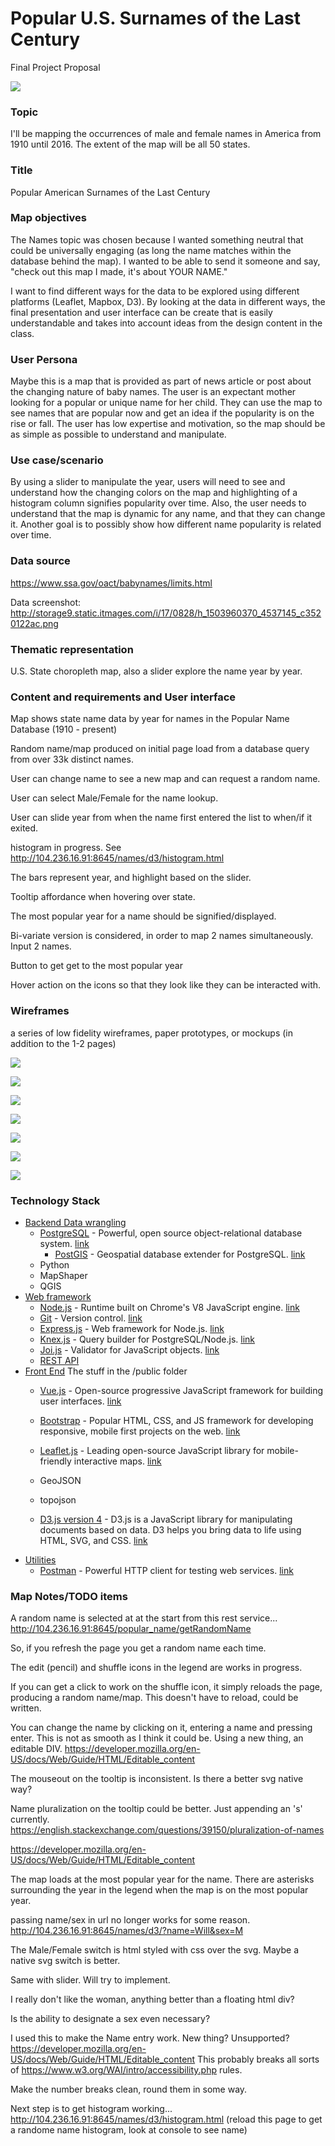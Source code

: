 # Popular U.S. Surnames of the Last Century

Final Project Proposal

![](http://storage2.static.itmages.com/i/17/0911/h_1505100561_8959476_b8f21c9727.png "")

### Topic

  I'll be mapping the occurrences of male and female names in America from 1910 until 2016. The extent of the map will be all 50 states.

### Title

  Popular American Surnames of the Last Century

### Map objectives

The Names topic was chosen because I wanted something neutral that could be universally engaging (as long the name matches within the database behind the map). I wanted to be able to send it someone and say, "check out this map I made, it's about YOUR NAME."

I want to find different ways for the data to be explored using different platforms (Leaflet, Mapbox, D3). By looking at the data in different ways, the final presentation and user interface can be create that is easily understandable and takes into account ideas from the design content in the class.

### User Persona

  Maybe this is a map that is provided as part of news article or post about the changing nature of baby names. The user is an expectant mother looking for a popular or unique name for her child. They can use the map to see names that are popular now and get an idea if the popularity is on the rise or fall. The user has low expertise and motivation, so the map should be as simple as possible to understand and manipulate.

### Use case/scenario

  By using a slider to manipulate the year, users will need to see and understand how the changing colors on the map and highlighting of a histogram column signifies popularity over time. Also, the user needs to understand that the map is dynamic for any name, and that they can change it. Another goal is to possibly show how different name popularity is related over time.

### Data source

https://www.ssa.gov/oact/babynames/limits.html

Data screenshot:
http://storage9.static.itmages.com/i/17/0828/h_1503960370_4537145_c3520122ac.png

### Thematic representation

  U.S. State choropleth map, also a slider explore the name year by year.

### Content and requirements and User interface

Map shows state name data by year for names in the Popular Name Database (1910 - present)

Random name/map produced on initial page load from a database query from over 33k distinct names.

User can change name to see a new map and can request a random name.

User can select Male/Female for the name lookup.

User can slide year from when the name first entered the list to when/if it exited.

histogram in progress. See http://104.236.16.91:8645/names/d3/histogram.html

The bars represent year, and highlight based on the slider.

Tooltip affordance when hovering over state.

The most popular year for a name should be signified/displayed.

Bi-variate version is considered, in order to map 2 names simultaneously. Input 2 names.

Button to get get to the most popular year

Hover action on the icons so that they look like they can be interacted with.

### Wireframes

a series of low fidelity wireframes, paper prototypes, or mockups (in addition to the 1-2 pages)


![](http://storage3.static.itmages.com/i/17/0911/h_1505097386_1540974_fef790703f.png "")

![](http://storage1.static.itmages.com/i/17/0911/h_1505096468_4092358_b48c0cd0bd.png "")

![](http://storage2.static.itmages.com/i/17/0911/h_1505096535_3247971_aa76d0e156.png "")

![](http://storage3.static.itmages.com/i/17/0911/h_1505096576_9497553_1b96437af9.png "")

![](http://storage1.static.itmages.com/i/17/0911/h_1505096986_5526102_dbae722e6d.png "")

![](http://storage3.static.itmages.com/i/17/0911/h_1505097046_2645969_c83f97308e.png "")

![](http://storage5.static.itmages.com/i/17/0911/h_1505097554_9759760_2522635eb1.png "")

###  Technology Stack

* [Backend Data wrangling](#backend)
  * [PostgreSQL](#install-postgresql) - Powerful, open source object-relational database system. [link](https://www.postgresql.org/)
    * [PostGIS](#install-postgis) - Geospatial database extender for PostgreSQL. [link](http://postgis.net/)
  * Python
  * MapShaper
  * QGIS
* [Web framework](#web-framework)
  * [Node.js](#install-node) - Runtime built on Chrome's V8 JavaScript engine. [link](https://nodejs.org/)
  * [Git](#git) - Version control. [link](https://git-scm.com/)
  * [Express.js](#express) - Web framework for Node.js. [link](https://expressjs.com/)
  * [Knex.js](#knex) - Query builder for PostgreSQL/Node.js. [link](http://knexjs.org/)
  * [Joi.js](#joi) - Validator for JavaScript objects. [link](http://mongoosejs.com/)
  * [REST API](#rest-api)
* [Front End](#front-end) The stuff in the /public folder
  * [Vue.js](#vue) - Open-source progressive JavaScript framework for building user interfaces. [link](https://vuejs.org/)
  * [Bootstrap](#bootstrap) - Popular HTML, CSS, and JS framework for developing responsive, mobile first projects on the web. [link](http://getbootstrap.com/)
  * [Leaflet.js](#leaflet) - Leading open-source JavaScript library for mobile-friendly interactive maps. [link](http://leafletjs.com/)
  * GeoJSON
  * topojson

  * [D3.js version 4](#d3js) - D3.js is a JavaScript library for manipulating documents based on data. D3 helps you bring data to life using HTML, SVG, and CSS. [link](https://d3js.org/)
* [Utilities](#utilities)
  * [Postman](#postman) - Powerful HTTP client for testing web services. [link](https://www.getpostman.com/)

### Map Notes/TODO items

A random name is selected at at the start from this rest service...
http://104.236.16.91:8645/popular_name/getRandomName

So, if you refresh the page you get a random name each time.

The edit (pencil) and shuffle icons in the legend are works in progress.

  If you can get a click to work on the shuffle icon, it simply reloads the page, producing a random name/map. This doesn't have to reload, could be written.

You can change the name by clicking on it, entering a name and pressing enter. This is not as smooth as I think it could be. Using a new thing, an editable DIV.
https://developer.mozilla.org/en-US/docs/Web/Guide/HTML/Editable_content

The mouseout on the tooltip is inconsistent. Is there a better svg native way?

Name pluralization on the tooltip could be better. Just appending an 's' currently.
https://english.stackexchange.com/questions/39150/pluralization-of-names

https://developer.mozilla.org/en-US/docs/Web/Guide/HTML/Editable_content

The map loads at the most popular year for the name. There are asterisks surrounding the year in the legend when the map is on the most popular year.

passing name/sex in url no longer works for some reason.
http://104.236.16.91:8645/names/d3/?name=Will&sex=M

The Male/Female switch is html styled with css over the svg. Maybe a native svg switch is better.

Same with slider. Will try to implement.

I really don't like the woman, anything better than a floating html div?

Is the ability to designate a sex even necessary?

I used this to make the Name entry work. New thing? Unsupported?
https://developer.mozilla.org/en-US/docs/Web/Guide/HTML/Editable_content
This probably breaks all sorts of https://www.w3.org/WAI/intro/accessibility.php rules.

Make the number breaks clean, round them in some way.

Next step is to get histogram working...
http://104.236.16.91:8645/names/d3/histogram.html
(reload this page to get a randome name histogram, look at console to see name)
